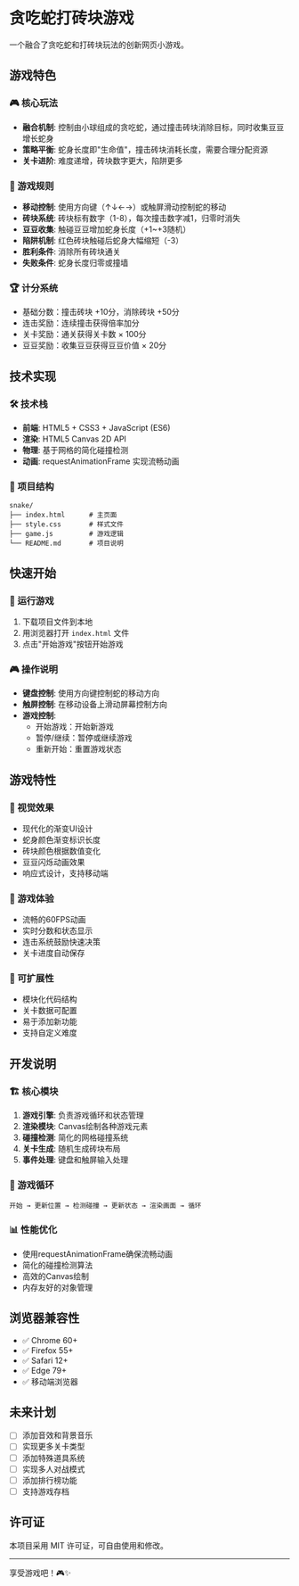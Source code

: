 # 贪吃蛇打砖块游戏

一个融合了贪吃蛇和打砖块玩法的创新网页小游戏。

## 游戏特色

### 🎮 核心玩法
- **融合机制**: 控制由小球组成的贪吃蛇，通过撞击砖块消除目标，同时收集豆豆增长蛇身
- **策略平衡**: 蛇身长度即"生命值"，撞击砖块消耗长度，需要合理分配资源
- **关卡进阶**: 难度递增，砖块数字更大，陷阱更多

### 🎯 游戏规则
- **移动控制**: 使用方向键（↑↓←→）或触屏滑动控制蛇的移动
- **砖块系统**: 砖块标有数字（1-8），每次撞击数字减1，归零时消失
- **豆豆收集**: 触碰豆豆增加蛇身长度（+1~+3随机）
- **陷阱机制**: 红色砖块触碰后蛇身大幅缩短（-3）
- **胜利条件**: 消除所有砖块通关
- **失败条件**: 蛇身长度归零或撞墙

### 🏆 计分系统
- 基础分数：撞击砖块 +10分，消除砖块 +50分
- 连击奖励：连续撞击获得倍率加分
- 关卡奖励：通关获得关卡数 × 100分
- 豆豆奖励：收集豆豆获得豆豆价值 × 20分

## 技术实现

### 🛠️ 技术栈
- **前端**: HTML5 + CSS3 + JavaScript (ES6)
- **渲染**: HTML5 Canvas 2D API
- **物理**: 基于网格的简化碰撞检测
- **动画**: requestAnimationFrame 实现流畅动画

### 📁 项目结构
```
snake/
├── index.html      # 主页面
├── style.css       # 样式文件
├── game.js         # 游戏逻辑
└── README.md       # 项目说明
```

## 快速开始

### 🚀 运行游戏
1. 下载项目文件到本地
2. 用浏览器打开 `index.html` 文件
3. 点击"开始游戏"按钮开始游戏

### 🎮 操作说明
- **键盘控制**: 使用方向键控制蛇的移动方向
- **触屏控制**: 在移动设备上滑动屏幕控制方向
- **游戏控制**: 
  - 开始游戏：开始新游戏
  - 暂停/继续：暂停或继续游戏
  - 重新开始：重置游戏状态

## 游戏特性

### 🎨 视觉效果
- 现代化的渐变UI设计
- 蛇身颜色渐变标识长度
- 砖块颜色根据数值变化
- 豆豆闪烁动画效果
- 响应式设计，支持移动端

### 🎵 游戏体验
- 流畅的60FPS动画
- 实时分数和状态显示
- 连击系统鼓励快速决策
- 关卡进度自动保存

### 🔧 可扩展性
- 模块化代码结构
- 关卡数据可配置
- 易于添加新功能
- 支持自定义难度

## 开发说明

### 🏗️ 核心模块
1. **游戏引擎**: 负责游戏循环和状态管理
2. **渲染模块**: Canvas绘制各种游戏元素
3. **碰撞检测**: 简化的网格碰撞系统
4. **关卡生成**: 随机生成砖块布局
5. **事件处理**: 键盘和触屏输入处理

### 🔄 游戏循环
```
开始 → 更新位置 → 检测碰撞 → 更新状态 → 渲染画面 → 循环
```

### 📊 性能优化
- 使用requestAnimationFrame确保流畅动画
- 简化的碰撞检测算法
- 高效的Canvas绘制
- 内存友好的对象管理

## 浏览器兼容性

- ✅ Chrome 60+
- ✅ Firefox 55+
- ✅ Safari 12+
- ✅ Edge 79+
- ✅ 移动端浏览器

## 未来计划

- [ ] 添加音效和背景音乐
- [ ] 实现更多关卡类型
- [ ] 添加特殊道具系统
- [ ] 实现多人对战模式
- [ ] 添加排行榜功能
- [ ] 支持游戏存档

## 许可证

本项目采用 MIT 许可证，可自由使用和修改。

---

享受游戏吧！🎮✨ 